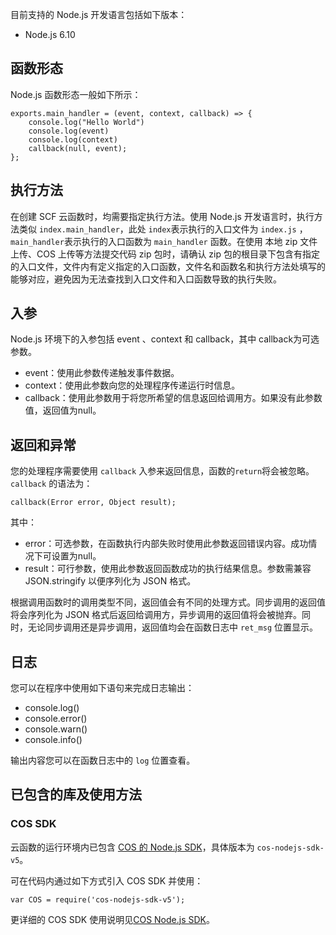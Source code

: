 目前支持的 Node.js 开发语言包括如下版本：
* Node.js 6.10

## 函数形态

Node.js 函数形态一般如下所示：
```
exports.main_handler = (event, context, callback) => {
    console.log("Hello World")
    console.log(event)
    console.log(context)
    callback(null, event); 
};
```

## 执行方法

在创建 SCF 云函数时，均需要指定执行方法。使用 Node.js 开发语言时，执行方法类似 `index.main_handler`，此处 `index`表示执行的入口文件为 `index.js` ，`main_handler`表示执行的入口函数为 `main_handler` 函数。在使用 本地 zip 文件上传、COS 上传等方法提交代码 zip 包时，请确认 zip 包的根目录下包含有指定的入口文件，文件内有定义指定的入口函数，文件名和函数名和执行方法处填写的能够对应，避免因为无法查找到入口文件和入口函数导致的执行失败。

## 入参

Node.js 环境下的入参包括 event 、context 和 callback，其中 callback为可选参数。
* event：使用此参数传递触发事件数据。
* context：使用此参数向您的处理程序传递运行时信息。
* callback：使用此参数用于将您所希望的信息返回给调用方。如果没有此参数值，返回值为null。

## 返回和异常

您的处理程序需要使用 `callback` 入参来返回信息，函数的`return`将会被忽略。`callback` 的语法为：
```
callback(Error error, Object result);
```
其中：
* error：可选参数，在函数执行内部失败时使用此参数返回错误内容。成功情况下可设置为null。
* result：可行参数，使用此参数返回函数成功的执行结果信息。参数需兼容 JSON.stringify 以便序列化为 JSON 格式。


根据调用函数时的调用类型不同，返回值会有不同的处理方式。同步调用的返回值将会序列化为 JSON 格式后返回给调用方，异步调用的返回值将会被抛弃。同时，无论同步调用还是异步调用，返回值均会在函数日志中 `ret_msg` 位置显示。


## 日志
您可以在程序中使用如下语句来完成日志输出：
* console.log()
* console.error()
* console.warn()
* console.info()

输出内容您可以在函数日志中的 `log` 位置查看。

## 已包含的库及使用方法

### COS SDK

云函数的运行环境内已包含 [COS 的 Node.js SDK](http://tcecqpoc.fsphere.cn/document/product/436/8629)，具体版本为 `cos-nodejs-sdk-v5`。

可在代码内通过如下方式引入 COS SDK 并使用：

```
var COS = require('cos-nodejs-sdk-v5');
```

更详细的 COS SDK 使用说明见[COS Node.js SDK](http://tcecqpoc.fsphere.cn/document/product/436/8629)。

